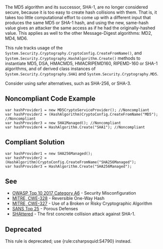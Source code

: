 
The MD5 algorithm and its successor, SHA-1, are no longer considered secure, because it is too easy to create hash collisions with them. That is, it takes too little computational effort to come up with a different input that produces the same MD5 or SHA-1 hash, and using the new, same-hash value gives an attacker the same access as if he had the originally-hashed value. This applies as well to the other Message-Digest algorithms: MD2, MD4, MD6.

This rule tracks usage of the `System.Security.Cryptography.CryptoConfig.CreateFromName()`, and `System.Security.Cryptography.HashAlgorithm.Create()` methods to instantiate MD5, DSA, HMACMD5, HMACRIPEMD160, RIPEMD-160 or SHA-1 algorithms, and of derived class instances of `System.Security.Cryptography.SHA1` and `System.Security.Cryptography.MD5`.

Consider using safer alternatives, such as SHA-256, or SHA-3.

## Noncompliant Code Example


    var hashProvider1 = new MD5CryptoServiceProvider(); //Noncompliant
    var hashProvider2 = (HashAlgorithm)CryptoConfig.CreateFromName("MD5"); //Noncompliant
    var hashProvider3 = new SHA1Managed(); //Noncompliant
    var hashProvider4 = HashAlgorithm.Create("SHA1"); //Noncompliant


## Compliant Solution


    var hashProvider1 = new SHA256Managed();
    var hashProvider2 = (HashAlgorithm)CryptoConfig.CreateFromName("SHA256Managed");
    var hashProvider3 = HashAlgorithm.Create("SHA256Managed");


## See

- [OWASP Top 10 2017 Category A6](https://www.owasp.org/index.php/Top_10-2017_A6-Security_Misconfiguration) - Security
  Misconfiguration
- [MITRE, CWE-328](https://cwe.mitre.org/data/definitions/328) - Reversible One-Way Hash
- [MITRE, CWE-327](https://cwe.mitre.org/data/definitions/327) - Use of a Broken or Risky Cryptographic Algorithm
- [SANS Top 25](https://www.sans.org/top25-software-errors/#cat3) - Porous Defenses
- [SHAttered](https://shattered.io/) - The first concrete collision attack against SHA-1.


## Deprecated

This rule is deprecated; use {rule:csharpsquid:S4790} instead.
